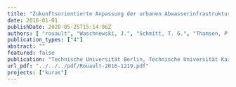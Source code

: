 ```yaml
---
title: "Zukunftsorientierte Anpassung der urbanen Abwasserinfrastruktur- Leitfaden zum methodischen Vorgehen. Projekt KURAS, Schwerpunkt “Abwassersysteme”"
date: 2016-01-01
publishDate: 2020-05-25T15:14:06Z
authors: [ "rouault", "Waschnewski, J.", "Schmitt, T. G.", "Thamsen, P. U." ]
publication_types: ["4"]
abstract: ""
featured: false
publication: "Technische Universität Berlin, Technische Universität Kaiserslautern, Kompetenzzentrum Wasser Berlin gGmbH, Berliner Wasserbetriebe, Institut fu¨r Automation und Kommunikation e. V. Magdeburg"
url_pdf: "../../../pdf/Rouault-2016-1219.pdf"
projects: ["kuras"]
---
```


